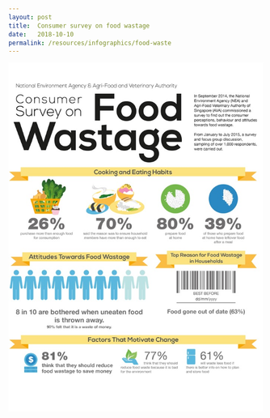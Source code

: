 ```yaml
---
layout: post
title:  Consumer survey on food wastage 
date:   2018-10-10
permalink: /resources/infographics/food-waste
---
```


![food waste infographic](/images/food-waste-infographic.jpg)
